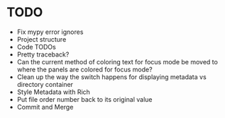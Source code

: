 # TODO

- Fix mypy error ignores
- Project structure
- Code TODOs
- Pretty traceback?
- Can the current method of coloring text for focus mode be moved to where the panels are colored for focus mode?
- Clean up the way the switch happens for displaying metadata vs directory container
- Style Metadata with Rich
- Put file order number back to its original value
- Commit and Merge
